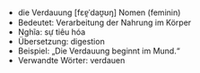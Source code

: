 - die Verdauung [fɛɐ̯ˈdaʊ̯ʊŋ]	Nomen (feminin)
- Bedeutet: Verarbeitung der Nahrung im Körper
- Nghĩa: sự tiêu hóa
- Übersetzung: digestion
- Beispiel: „Die Verdauung beginnt im Mund.“
- Verwandte Wörter: verdauen